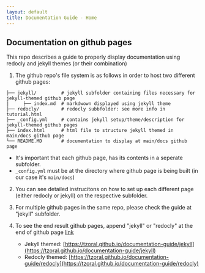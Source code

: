 ```yaml
---
layout: default
title: Documentation Guide - Home
---
```


## Documentation on github pages

This repo describes a guide to properly display documentation using redocly and jekyll themes (or their combination)

1. The github repo's file system is as follows in order to host two different github pages:
```main/docs
├── jekyll/         # jekyll subfolder containing files necessary for jekyll-themed github page
|     ├── index.md  # markdwown displayed using jekyll theme
├── redocly/        # redocly subbfolder: see more info in tutorial.html
├── _config.yml     # contains jekyll setup/theme/description for jekyll-themed github pages
├── index.html      # html file to structure jekyll themed in main/docs github page   
└── README.MD       # documentation to display at main/docs github page
```
- It's important that each github page, has its contents in a seperate subfolder. 
- `_config.yml` must be at the directory where github page is being built (in our case it's `main/docs`) 

2. You can see detailed instrucitons on how to set up each different page (either redocly or jekyll) on the respective subfolder.

3. For multiple github pages in the same repo, please check the guide at "jekyll" subfolder.

4. To see the end result github pages, append "jekyll" or "redocly" at the end of github page [link](tzoral.github.io/documentation-guide/) 
    - Jekyll themed:  [https://tzoral.github.io/documentation-guide/jekyll](https://tzoral.github.io/documentation-guide/jekyll)
    - Redocly themed: [https://tzoral.github.io/documentation-guide/redocly](https://tzoral.github.io/documentation-guide/redocly)
